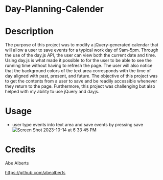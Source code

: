 # Day-Planning-Calender

# Description
The purpose of this project was to modify a jQuery-generated calendar that will allow a user to save events for a typical work day of 9am-5pm. Through the use of the day.js API, the user can view both the current date and time. Using day.js is what made it possible to for the user to be able to see the running time without having to refresh the page. The user will also notice that the background colors of the text area corresponds with the time of day aligned with past, present, and future. The objective of this project was to get the contents from a user to save and be readily accessible whenever they return to the page. Furthermore, this project was challenging but also helped with my ability to use jQuery and dayjs.

# Usage
- user type events into text area and save events by pressing save
![Screen Shot 2023-10-14 at 6 33 45 PM](https://github.com/dtjones23/Day-Planning-Calender/assets/142169871/c46f1287-fc26-44e5-bdc8-6baa01516c16)


# Credits 
Abe Alberts

https://github.com/abealberts


